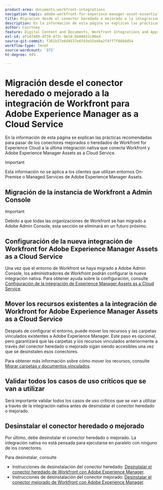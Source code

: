 ```yaml
---
product-area: documents;workfront-integrations
navigation-topic: adobe-workfront-for-experince-manager-asset-essentials
title: Migración desde el conector heredado o mejorado a la integración de Workfront para Adobe Experience Manager as a Cloud Service
description: En la información de esta página se explican las prácticas recomendadas para pasar de los conectores mejorados o heredados de Workfront for Experience Cloud a la última integración nativa que conecta Workfront y Adobe Experience Manager Assets as a Cloud Service.
author: Courtney
feature: Digital Content and Documents, Workfront Integrations and Apps
exl-id: af14f408-df39-473c-9e18-bb88022c96ed
source-git-commit: f381b37e6d4537e6f83e55ed4a2f4ff7f868dd54
workflow-type: tm+mt
source-wordcount: '372'
ht-degree: 94%

---
```


# Migración desde el conector heredado o mejorado a la integración de Workfront para Adobe Experience Manager as a Cloud Service

En la información de esta página se explican las prácticas recomendadas para pasar de los conectores mejorados o heredados de Workfront for Experience Cloud a la última integración nativa que conecta Workfront y Adobe Experience Manager Assets as a Cloud Service.

>[!IMPORTANT]
>
>Esta información no se aplica a los clientes que utilizan entornos On-Premise o Managed Services de Adobe Experience Manager Assets.

## Migración de la instancia de Workfront a Admin Console

>[!IMPORTANT]
>
>Debido a que todas las organizaciones de Workfront se han migrado a Adobe Admin Console, esta sección se eliminará en un futuro próximo.

<!--DELETE THIS SECTION MARCH 2026-->

<!--
Customers that intend to use the new native integration between Workfront and Adobe Experience Manager Assets as a Cloud Service must ensure their Workfront environment is tied to an Adobe Admin Console. For existing Workfront environments, this will likely require a migration of the environment to a connected Adobe Admin Console. For more details regarding this migration and the associated checklist, see [Prepare to onboard your organization to the Adobe Admin Console](/help/quicksilver/administration-and-setup/adobe-admin-console/prep-for-admin-console.md). 

 Adobe must help carry out this migration. To request help, do one of the following:

* If you have Workfront Hub access, submit your request to the [Workfront Migration to Adobe Admin Console](https://hub.workfront.com/requests/new?activeTab=tab-new-helpRequest&projectID=629674d500054a38133cf26e01d06a97&path=).
* If you do not have Workfront Hub access, you can submit your request to the [Workfront to Adobe Admin Console Early Migration Request Queue](https://workfront.az1.qualtrics.com/jfe/form/SV_9T5LuHf05JUOPAi).

-->

## Configuración de la nueva integración de Workfront for Adobe Experience Manager Assets as a Cloud Service

Una vez que el entorno de Workfront se haya migrado a Adobe Admin Console, los administradores de Workfront podrán configurar la nueva integración nativa. Para obtener ayuda sobre la configuración, consulte [Configuración de la integración de Experience Manager Assets as a Cloud Service](/help/quicksilver/administration-and-setup/configure-integrations/configure-aacs-integration.md).

## Mover los recursos existentes a la integración de Workfront for Adobe Experience Manager Assets as a Cloud Service

Después de configurar el entorno, puede mover los recursos y las carpetas vinculados existentes a Adobe Experience Manager. Este paso es opcional, pero garantizará que las carpetas y los recursos vinculados anteriormente a través del conector heredado o mejorado sigan siendo accesibles una vez que se desinstalen esos conectores.

Para obtener más información sobre cómo mover los recursos, consulte [Migrar carpetas y documentos vinculados](/help/quicksilver/documents/workfront-and-experience-manager-integrations/legacy-enhanced-connector-migration/workfront-document-link-updates.md).

## Validar todos los casos de uso críticos que se van a utilizar

Será importante validar todos los casos de uso críticos que se van a utilizar a través de la integración nativa antes de desinstalar el conector heredado o mejorado.

## Desinstalar el conector heredado o mejorado

Por último, debe desinstalar el conector heredado o mejorado. La integración nativa no está pensada para ejecutarse en paralelo con ninguno de los conectores.

Para desinstalar, consulte

* Instrucciones de desinstalación del conector heredado: [Desinstalar el conector heredado de Workfront con Adobe Experience Manager](/help/quicksilver/documents/workfront-and-experience-manager-integrations/legacy-enhanced-connector-migration/uninstall-legacy-connector.md).
* Instrucciones de desinstalación del conector mejorado: [Desinstalar el conector mejorado de Workfront con Adobe Experience Manager](/help/quicksilver/documents/workfront-and-experience-manager-integrations/legacy-enhanced-connector-migration/uninstall-enhanced-connector.md).
